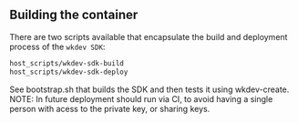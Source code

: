 ## Building the container

There are two scripts available that encapsulate the build and deployment process of the ``wkdev SDK``:

```sh
host_scripts/wkdev-sdk-build
host_scripts/wkdev-sdk-deploy
```

See bootstrap.sh that builds the SDK and then tests it using wkdev-create.
NOTE: In future deployment should run via CI, to avoid having a single person with acess to the private key, or sharing keys.
